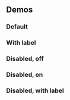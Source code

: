 <script setup>
import { ref } from 'vue';
import WvuiToggleSwitch from '../../src/components/toggle-switch/ToggleSwitch.vue';
import SingleSwitch from '../../src/components/toggle-switch/examples/SingleSwitch.vue';
import SingleSwitchWithLabel from '../../src/components/toggle-switch/examples/SingleSwitchWithLabel.vue';

const disabledOffValue = ref( false );
const disabledOnValue = ref( true );
</script>

## Demos

### Default

<Wrapper>
<template v-slot:demo>
<SingleSwitch />
</template>

<template v-slot:code>

<<< @/../src/components/toggle-switch/examples/SingleSwitch.vue

</template>
</Wrapper>

### With label

<Wrapper>
<template v-slot:demo>
<SingleSwitchWithLabel />
</template>

<template v-slot:code>

<<< @/../src/components/toggle-switch/examples/SingleSwitchWithLabel.vue

</template>
</Wrapper>

### Disabled, off

<Wrapper>
<template v-slot:demo>
<wvui-toggle-switch
	v-model="disabledOffValue"
	name="disabled-off-switch"
	input-value="disabled-off-switch"
	:disabled="true"
/>
</template>

<template v-slot:code>

```vue
<wvui-toggle-switch
	v-model="disabledOffValue"
	name="disabled-off-switch"
	input-value="disabled-off-switch"
	:disabled="true"
/>
```

</template>
</Wrapper>

### Disabled, on

<Wrapper>
<template v-slot:demo>
<wvui-toggle-switch
	v-model="disabledOnValue"
	name="disabled-on-switch"
	input-value="disabled-on-switch"
	:disabled="true"
/>
</template>

<template v-slot:code>

```vue
<wvui-toggle-switch
	v-model="disabledOnValue"
	name="disabled-on-switch"
	input-value="disabled-on-switch"
	:disabled="true"
/>
```

</template>
</Wrapper>

### Disabled, with label

<Wrapper>
<template v-slot:demo>
<wvui-toggle-switch
	v-model="disabledOffValue"
	name="disabled-with-label"
	input-value="disabled-with-label"
	:disabled="true"
>
	This switch is disabled
</wvui-toggle-switch>
</template>

<template v-slot:code>

```vue
<wvui-toggle-switch
	v-model="disabledOffValue"
	name="disabled-with-label"
	input-value="disabled-with-label"
	:disabled="true"
>
	This switch is disabled
</wvui-toggle-switch>
```

</template>
</Wrapper>